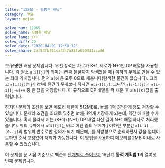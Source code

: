 ```yaml
---
title: "12865 - 평범한 배낭"
category: 백준
layout: nojam

solve_num: 12865
solve_name: 평범한 배낭
solve_lang: C++
solve_diff: 20
solve_date: "2020-04-01 12:50:12"
solve_share: 2af84fbf51ca4f47a38fab59431ccadd
---
```


~~그 유명한~~ 배낭 문제입니다. 우선 정석은 가로가 K+1, 세로가 N+1인 DP 배열을 사용합니다. 각 원소 `a[i][j]`의 의미는 i번째 물품까지 탐색했을 때 j 이하의 무게로 만들 수 있는 최대 가치입니다. 먼저 `a[0]`은 모두 0으로 채웁니다(탐색한 물건이 없습니다). 그리고 `a[i][j]`는 j가 i번째 물건의 무게보다 작다면 `a[i-1][j]`, 크다면 `a[i-1][j]`과 `a[i-1][j-w]+v` 중 큰 값을 저장합니다. 이 규칙으로 DP 배열을 꽉 채운 후 `a[N][K]`값을 출력합니다.

하지만 문제의 조건을 보면 메모리 제한이 512MB로, int를 1억 3천만개 정도 저장할 수 있습니다. 문제의 조건을 최대로 맞추면 int를 1억개 저장하게 되는데, 약간 애매할 수가 있습니다. 혹시 몰라서 저는 (K+1)×(N+1) DP 배열 대신 길이 N+1 배열 하나로 처리했습니다. 위의 규칙에서 `a[i][j]`는 바로 이전 줄의 무게가 j 이하인 부분인 `a[i-1][0..j]`의 범위의 변수로만 정의가 되기 때문에, j를 역방향으로 순회하면서 값을 업데이트하면 순서 꼬임없이 처리가 가능합니다. 이 방법을 사용하여 메모리를 2MB 이내로 사용할 수 있었습니다.

이 문제를 푼 시점 기준으로 백준의 [단계별로 풀어보기](http://noj.am/p/s) 16단계 **동적 계획법 1**의 열여섯 번째 문제입니다.
